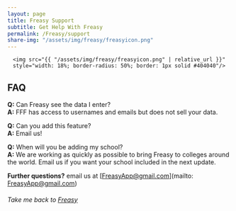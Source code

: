 ```yaml
---
layout: page
title: Freasy Support
subtitle: Get Help With Freasy
permalink: /Freasy/support
share-img: "/assets/img/freasy/freasyicon.png"
---
```


<div align="center">

    <img src="{{ "/assets/img/freasy/freasyicon.png" | relative_url }}" style="width: 18%; border-radius: 50%; border: 1px solid #404040"/>

</div>

## FAQ
**Q:** Can Freasy see the data I enter?  
**A:** FFF has access to usernames and emails but does not sell your data.

**Q:** Can you add this feature?  
**A:** Email us!

**Q:** When will you be adding my school?  
**A:** We are working as quickly as possible to bring Freasy to colleges around the world. Email us if you want your school included in the next update.

**Further questions?** email us at [FreasyApp@gmail.com](mailto: FreasyApp@gmail.com)
###### Take me back to [Freasy](/Freasy/)
